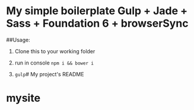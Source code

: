 # My simple boilerplate Gulp + Jade + Sass + Foundation 6 + browserSync

##Usage:

1. Clone this to your working folder

2. run in console `npm i && bower i`

3. `gulp`# My project's README
# mysite
